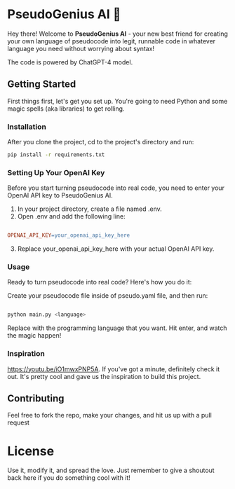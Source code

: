 # PseudoGenius AI 🚀

Hey there! Welcome to **PseudoGenius AI** - your new best friend for creating your own language of pseudocode into legit, runnable code in whatever language you need without worrying about syntax!

The code is powered by ChatGPT-4 model. 

## Getting Started

First things first, let's get you set up. You're going to need Python and some magic spells (aka libraries) to get rolling.

### Installation

After you clone the project, cd to the project's directory and run:

```bash
pip install -r requirements.txt
```

### Setting Up Your OpenAI Key
Before you start turning pseudocode into real code, you need to enter your OpenAI API key to PseudoGenius AI. 

1. In your project directory, create a file named .env.
2. Open .env and add the following line:
```makefile

OPENAI_API_KEY=your_openai_api_key_here
```
3. Replace your_openai_api_key_here with your actual OpenAI API key.


### Usage

Ready to turn pseudocode into real code? Here's how you do it:


Create your pseudocode file inside of pseudo.yaml file, and then run:

```bash

python main.py <language>
```

Replace <language> with the programming language that you want. Hit enter, and watch the magic happen!

### Inspiration

https://youtu.be/iO1mwxPNP5A. If you've got a minute, definitely check it out. It's pretty cool and gave us the inspiration to build this project.

## Contributing

Feel free to fork the repo, make your changes, and hit us up with a pull request

# License

Use it, modify it, and spread the love. Just remember to give a shoutout back here if you do something cool with it!

